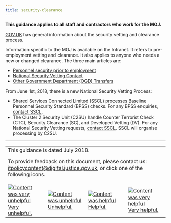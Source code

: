 ```yaml
---
title: security-clearance
---
```


[css]: https://intranet.justice.gov.uk/guidance/hr/contact-shared-services/

<b>This guidance applies to all staff and contractors who work for the MOJ.</b>

[GOV.UK](https://www.gov.uk/guidance/security-vetting-and-clearance) has general information about the security vetting and clearance process.

Information specific to the MOJ is available on the Intranet. It refers to pre-employment vetting and clearance. It also applies to anyone who needs a new or changed clearance. The three main articles are:

- [Personnel security prior to employment](https://intranet.justice.gov.uk/guidance/security/staff-security-and-responsibilities/personnel-security-prior-to-employment/)
- [National Security Vetting Contact](https://intranet.justice.gov.uk/guidance/hr/recruitment/security-vetting/vetting-contact-point-vcp/)
- [Other Government Department (OGD) Transfers](https://intranet.justice.gov.uk/documents/2017/12/ogd-pecs-and-vetting-faqs.docx)

From June 1st, 2018, there is a new National Security Vetting Process:
<!-- https://intranet.justice.gov.uk/news/changes-to-hq-building-passes-national-security-vetting-and-palace-of-westminster-pass-requests/ -->

- Shared Services Connected Limited (SSCL) processes Baseline Personnel Security Standard (BPSS) checks. For any BPSS enquiries, [contact SSCL][css].
- The Cluster 2 Security Unit (C2SU) handle Counter Terrorist Check (CTC), Security Clearance (SC), and Developed Vetting (DV). For any National Security Vetting requests, [contact SSCL][css]. SSCL will organise processing by C2SU.

---

<table>
<tr><td colspan='4'>This guidance is dated July 2018.
<p>
To provide feedback on this document, please contact us: <a href="mailto:itpolicycontent+security-clearance@digital.justice.gov.uk?subject=security-clearance">itpolicycontent@digital.justice.gov.uk</a>, or click one of the following icons.</p></td></tr>
<tr>
<td width='25%'><a href="mailto:itpolicycontent+security-clearance-2@digital.justice.gov.uk?subject=security-clearance-2"><img src="https://s3-eu-west-2.amazonaws.com/intranet-prod-storage-1dvcquh7kophi/uploads/2018/04/DoubleCross.gif" alt="Content was very unhelpful">Very unhelpful.</a></td>
<td width='25%'><a href="mailto:itpolicycontent+security-clearance-1@digital.justice.gov.uk?subject=security-clearance-1"><img src="https://s3-eu-west-2.amazonaws.com/intranet-prod-storage-1dvcquh7kophi/uploads/2018/04/Cross.gif" alt="Content was unhelpful">Unhelpful.</a></td>
<td width='25%'><a href="mailto:itpolicycontent+security-clearance+1@digital.justice.gov.uk?subject=security-clearance+1"><img src="https://s3-eu-west-2.amazonaws.com/intranet-prod-storage-1dvcquh7kophi/uploads/2018/04/Tick.gif" alt="Content was helpful">Helpful.</a></td>
<td width='25%'><a href="mailto:itpolicycontent+security-clearance+2@digital.justice.gov.uk?subject=security-clearance+2"><img src="https://s3-eu-west-2.amazonaws.com/intranet-prod-storage-1dvcquh7kophi/uploads/2018/04/DoubleTick.gif" alt="Content was very helpful">Very helpful.</a></td>
</table>